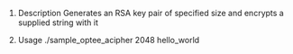 1) Description
Generates an RSA key pair of specified size and encrypts a supplied string with it


2) Usage
./sample_optee_acipher 2048 hello_world